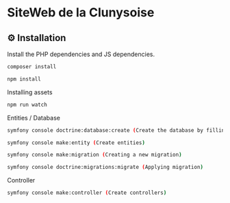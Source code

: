 # SiteWeb de la Clunysoise

⚙️ Installation
--------------

Install the PHP dependencies and JS dependencies.
```sh
composer install
```
```sh
npm install
```

Installing assets
```sh
npm run watch
```

Entities / Database
```sh
symfony console doctrine:database:create (Create the database by filling in the. ENV)
```
```sh
symfony console make:entity (Create entities)
```
```sh
symfony console make:migration (Creating a new migration)
```
```sh
symfony console doctrine:migrations:migrate (Applying migration)
```

Controller
```sh
symfony console make:controller (Create controllers)
```
